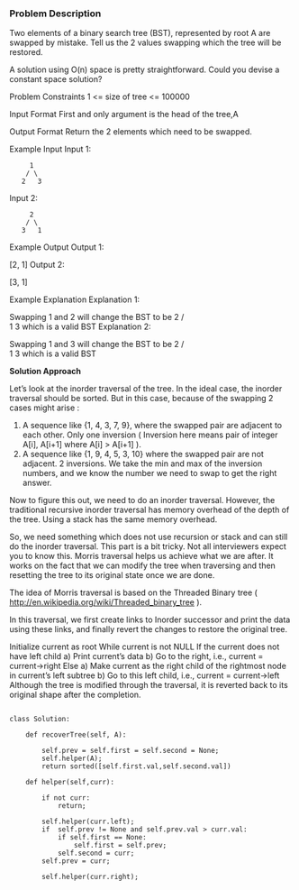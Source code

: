 ### Problem Description

Two elements of a binary search tree (BST), represented by root A are swapped by mistake. Tell us the 2 values swapping which the tree will be 
restored.

A solution using O(n) space is pretty straightforward. Could you devise a constant space solution?



Problem Constraints
1 <= size of tree <= 100000



Input Format
First and only argument is the head of the tree,A



Output Format
Return the 2 elements which need to be swapped.



Example Input
Input 1:

 
         1
        / \
       2   3
Input 2:

 
         2
        / \
       3   1



Example Output
Output 1:

 [2, 1]
Output 2:

 [3, 1]


Example Explanation
Explanation 1:

Swapping 1 and 2 will change the BST to be 
         2
        / \
       1   3
which is a valid BST 
Explanation 2:

Swapping 1 and 3 will change the BST to be 
         2
        / \
       1   3
which is a valid BST 


**Solution Approach**

Let’s look at the inorder traversal of the tree.
In the ideal case, the inorder traversal should be sorted. But in this case, because of the swapping 2 cases might arise :
1) A sequence like {1, 4, 3, 7, 9}, where the swapped pair are adjacent to each other. Only one inversion ( Inversion here means pair of integer A[i], A[i+1] where A[i] > A[i+1] ).
2) A sequence like {1, 9, 4, 5, 3, 10} where the swapped pair are not adjacent. 2 inversions. We take the min and max of the inversion numbers, and we know the number we need to swap to get the right answer.

Now to figure this out, we need to do an inorder traversal. However, the traditional recursive inorder traversal has memory overhead of the depth of the tree.
Using a stack has the same memory overhead.

So, we need something which does not use recursion or stack and can still do the inorder traversal. This part is a bit tricky. Not all interviewers expect you to know this.
Morris traversal helps us achieve what we are after. It works on the fact that we can modify the tree when traversing and then resetting the tree to its original state once we are done.

The idea of Morris traversal is based on the Threaded Binary tree ( http://en.wikipedia.org/wiki/Threaded_binary_tree ).

In this traversal, we first create links to Inorder successor and print the data using these links, and finally revert the changes to restore the original tree.

Initialize current as root
While current is not NULL
If the current does not have left child
a) Print current’s data
b) Go to the right, i.e., current = current->right
Else
a) Make current as the right child of the rightmost node in current’s left subtree
b) Go to this left child, i.e., current = current->left
Although the tree is modified through the traversal, it is reverted back to its original shape after the completion.


```

class Solution:

	def recoverTree(self, A):

        self.prev = self.first = self.second = None;
        self.helper(A);
        return sorted([self.first.val,self.second.val])
    
    def helper(self,curr):

        if not curr:
            return;
        
        self.helper(curr.left);
        if  self.prev != None and self.prev.val > curr.val:
            if self.first == None:
                self.first = self.prev;
            self.second = curr;
        self.prev = curr;

        self.helper(curr.right);

```
